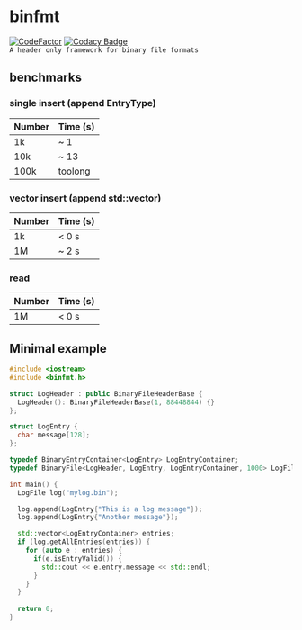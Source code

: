 # binfmt

[![CodeFactor](https://www.codefactor.io/repository/github/nbdy/binfmt/badge)](https://www.codefactor.io/repository/github/nbdy/binfmt)
[![Codacy Badge](https://app.codacy.com/project/badge/Grade/b485b4bdb1a546f8aac332245013bb81)](https://www.codacy.com/gh/nbdy/binfmt/dashboard?utm_source=github.com&amp;utm_medium=referral&amp;utm_content=nbdy/binfmt&amp;utm_campaign=Badge_Grade)
<br>
`A header only framework for binary file formats`

## benchmarks

### single insert (append EntryType)

|Number|Time (s)|
|------|---------|
|1k    |~ 1      |
|10k   |~ 13     |
|100k  |toolong  |

### vector insert (append std::vector<EntryType>)

|Number|Time (s)|
|------|---------|
|1k    |< 0 s    |
|1M    |~ 2 s    |

### read

|Number|Time (s)|
|------|---------|
|1M    |< 0 s    |

## Minimal example

```c++
#include <iostream>
#include <binfmt.h>

struct LogHeader : public BinaryFileHeaderBase {
  LogHeader(): BinaryFileHeaderBase(1, 88448844) {}
};

struct LogEntry {
  char message[128];
};

typedef BinaryEntryContainer<LogEntry> LogEntryContainer;
typedef BinaryFile<LogHeader, LogEntry, LogEntryContainer, 1000> LogFile;

int main() {
  LogFile log("mylog.bin");

  log.append(LogEntry{"This is a log message"});
  log.append(LogEntry{"Another message"});

  std::vector<LogEntryContainer> entries;
  if (log.getAllEntries(entries)) {
    for (auto e : entries) {
      if(e.isEntryValid()) {
        std::cout << e.entry.message << std::endl;
      }
    }
  }
  
  return 0;
}
```
